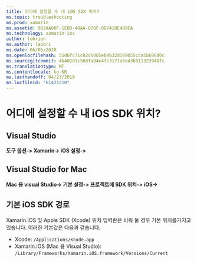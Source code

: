 ```yaml
---
title: 어디에 설정할 수 내 iOS SDK 위치?
ms.topic: troubleshooting
ms.prod: xamarin
ms.assetid: 9D2AA00F-1EBD-40AA-87BF-0D7418E4B9EA
ms.technology: xamarin-ios
author: lobrien
ms.author: laobri
ms.date: 06/05/2018
ms.openlocfilehash: 55d6fc71c82c6005eb9b32d169055cca5b688d0c
ms.sourcegitcommit: 4b402d1c508fa84e4fc3171a6e43b811323948fc
ms.translationtype: MT
ms.contentlocale: ko-KR
ms.lasthandoff: 04/23/2019
ms.locfileid: "61421210"
---
```

# <a name="where-can-i-set-my-ios-sdk-locations"></a>어디에 설정할 수 내 iOS SDK 위치?

## <a name="visual-studio"></a>Visual Studio

**도구 옵션-> Xamarin-> iOS 설정->**

## <a name="visual-studio-for-mac"></a>Visual Studio for Mac

**Mac 용 visual Studio-> 기본 설정-> 프로젝트에 SDK 위치-> iOS->**

## <a name="default-ios-sdk-paths"></a>기본 iOS SDK 경로

Xamarin.iOS 및 Apple SDK (Xcode) 위치 입력란은 비워 둘 경우 기본 위치를가지고 있습니다. 이러한 기본값은 다음과 같습니다.

- Xcode: `/Applications/Xcode.app`
- Xamarin.iOS (Mac 용 Visual Studio): `/Library/Frameworks/Xamarin.iOS.framework/Versions/Current`

